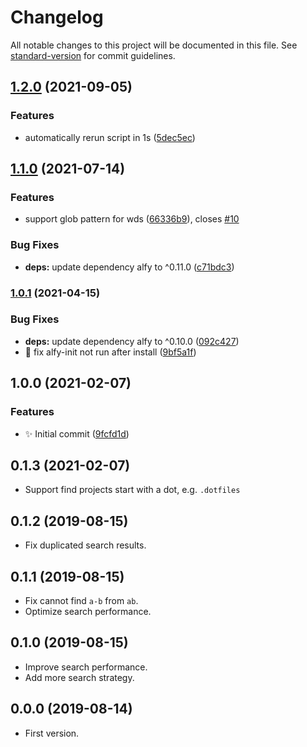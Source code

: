 # Changelog

All notable changes to this project will be documented in this file. See [standard-version](https://github.com/conventional-changelog/standard-version) for commit guidelines.

## [1.2.0](https://github.com/vivaxy/alfred-open-in-vscode/compare/v1.1.0...v1.2.0) (2021-09-05)


### Features

* automatically rerun script in 1s ([5dec5ec](https://github.com/vivaxy/alfred-open-in-vscode/commit/5dec5ec099b6f8d0d461336fed3d3a8a3e568e29))

## [1.1.0](https://github.com/vivaxy/alfred-open-in-vscode/compare/v1.0.1...v1.1.0) (2021-07-14)


### Features

* support glob pattern for wds ([66336b9](https://github.com/vivaxy/alfred-open-in-vscode/commit/66336b9703c4cf39fd994cd9bfd09473241f218f)), closes [#10](https://github.com/vivaxy/alfred-open-in-vscode/issues/10)


### Bug Fixes

* **deps:** update dependency alfy to ^0.11.0 ([c71bdc3](https://github.com/vivaxy/alfred-open-in-vscode/commit/c71bdc3b6999ecd5cc914b314f495b3d0c31cd1f))

### [1.0.1](https://github.com/vivaxy/alfred-open-in-vscode/compare/v1.0.0...v1.0.1) (2021-04-15)


### Bug Fixes

* **deps:** update dependency alfy to ^0.10.0 ([092c427](https://github.com/vivaxy/alfred-open-in-vscode/commit/092c4275ab5e34670f21146599e77df0352b5d26))
* :bug:  fix alfy-init not run after install ([9bf5a1f](https://github.com/vivaxy/alfred-open-in-vscode/commit/9bf5a1fb56f6bd70c722c08ba9956cbaf531b6cd))

## 1.0.0 (2021-02-07)


### Features

* :sparkles: Initial commit ([9fcfd1d](https://github.com/vivaxy/alfred-open-in-vscode/commit/9fcfd1dc3a9c9b2636da4386dfd1a72c9b176d2d))

## 0.1.3 (2021-02-07)

- Support find projects start with a dot, e.g. `.dotfiles`

## 0.1.2 (2019-08-15)

- Fix duplicated search results.

## 0.1.1 (2019-08-15)

- Fix cannot find `a-b` from `ab`.
- Optimize search performance.

## 0.1.0 (2019-08-15)

- Improve search performance.
- Add more search strategy.

## 0.0.0 (2019-08-14)

- First version.
